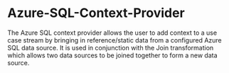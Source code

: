 # Azure-SQL-Context-Provider
 The Azure SQL context provider allows the user to add context to a use case stream by bringing in reference/static data from a configured Azure SQL data source. It is used in conjunction with the Join transformation which allows two data sources to be joined together to form a new data source.
